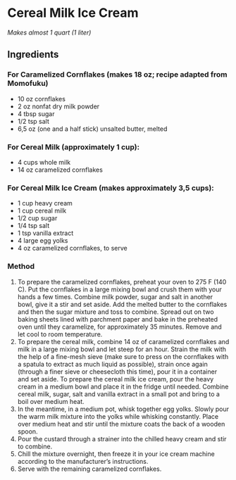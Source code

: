 # Cereal Milk Ice Cream

_Makes almost 1 quart (1 liter)_

## Ingredients

### For Caramelized Cornflakes (makes 18 oz; recipe adapted from Momofuku)

- 10 oz cornflakes
- 2 oz nonfat dry milk powder
- 4 tbsp sugar
- 1/2 tsp salt
- 6,5 oz (one and a half stick) unsalted butter, melted

### For Cereal Milk (approximately 1 cup):

- 4 cups whole milk
- 14 oz caramelized cornflakes

### For Cereal Milk Ice Cream (makes approximately 3,5 cups):

- 1 cup heavy cream
- 1 cup cereal milk
- 1/2 cup sugar
- 1/4 tsp salt
- 1 tsp vanilla extract
- 4 large egg yolks
- 4 oz caramelized cornflakes, to serve

### Method

1. To prepare the caramelized cornflakes, preheat your oven to 275 F (140 C). Put the cornflakes in a large mixing bowl and crush them with your hands a few times. Combine milk powder, sugar and salt in another bowl, give it a stir and set aside. Add the melted butter to the cornflakes and then the sugar mixture and toss to combine. Spread out on two baking sheets lined with parchment paper and bake in the preheated oven until they caramelize, for approximately 35 minutes. Remove and let cool to room temperature.
1. To prepare the cereal milk, combine 14 oz of caramelized cornflakes and milk in a large mixing bowl and let steep for an hour. Strain the milk with the help of a fine-mesh sieve (make sure to press on the cornflakes with a spatula to extract as much liquid as possible), strain once again (through a finer sieve or cheesecloth this time), pour it in a container and set aside.
   To prepare the cereal milk ice cream, pour the heavy cream in a medium bowl and place it in the fridge until needed. Combine cereal milk, sugar, salt and vanilla extract in a small pot and bring to a boil over medium heat.
1. In the meantime, in a medium pot, whisk together egg yolks. Slowly pour the warm milk mixture into the yolks while whisking constantly. Place over medium heat and stir until the mixture coats the back of a wooden spoon.
1. Pour the custard through a strainer into the chilled heavy cream and stir to combine.
1. Chill the mixture overnight, then freeze it in your ice cream machine according to the manufacturer’s instructions.
1. Serve with the remaining caramelized cornflakes.
